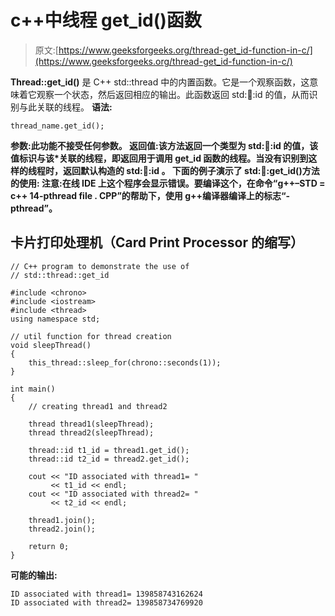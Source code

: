# c++中线程 get_id()函数

> 原文:[https://www.geeksforgeeks.org/thread-get_id-function-in-c/](https://www.geeksforgeeks.org/thread-get_id-function-in-c/)

**Thread::get_id()** 是 C++ std::thread 中的内置函数。它是一个观察函数，这意味着它观察一个状态，然后返回相应的输出。此函数返回 std::thread::id 的值，从而识别与此关联的线程。
**语法:**

```
thread_name.get_id();
```

**参数:**此功能不接受任何参数。
**返回值:**该方法返回一个类型为 **std::thread::id** 的值，该值标识与该*关联的线程，即返回用于调用 get_id 函数的**线程。当没有识别到这样的线程时，返回**默认构造的 std::thread::id** 。
下面的例子演示了 std::thread::get_id()方法的使用:
**注意**:在线 IDE 上这个程序会显示错误。要编译这个，在命令“**g++–STD = c++ 14-pthread file . CPP**”的帮助下，使用 g++编译器编译上的标志“-pthread”。** 

## 卡片打印处理机（Card Print Processor 的缩写）

```
// C++ program to demonstrate the use of
// std::thread::get_id

#include <chrono>
#include <iostream>
#include <thread>
using namespace std;

// util function for thread creation
void sleepThread()
{
    this_thread::sleep_for(chrono::seconds(1));
}

int main()
{
    // creating thread1 and thread2

    thread thread1(sleepThread);
    thread thread2(sleepThread);

    thread::id t1_id = thread1.get_id();
    thread::id t2_id = thread2.get_id();

    cout << "ID associated with thread1= "
         << t1_id << endl;
    cout << "ID associated with thread2= "
         << t2_id << endl;

    thread1.join();
    thread2.join();

    return 0;
}
```

**可能的输出:**

```
ID associated with thread1= 139858743162624
ID associated with thread2= 139858734769920
```